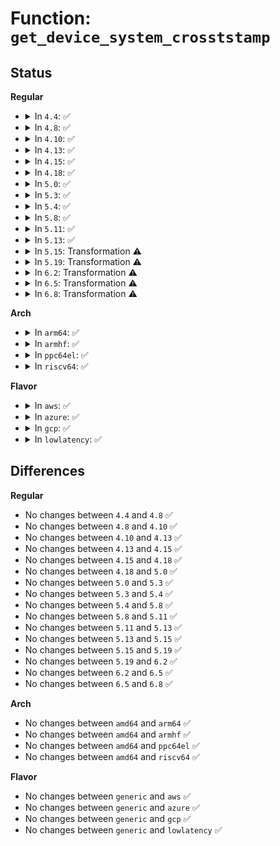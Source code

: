 # Function: <code>get_device_system_crosststamp</code>

## Status
<b>Regular</b>
<ul>
<li>
<details>
<summary>In <code>4.4</code>: ✅</summary>

```c
int get_device_system_crosststamp(int (*get_time_fn)(ktime_t *, struct system_counterval_t *, void *), void *ctx, struct system_time_snapshot *history_begin, struct system_device_crosststamp *xtstamp);
```

**Collision:** Unique Global

**Inline:** No

**Transformation:** False

**Instances:**

```
In kernel/time/timekeeping.c (ffffffff810f4300)
Location: kernel/time/timekeeping.c:1034
Inline: False
```
**Symbols:**

```
ffffffff810f4300-ffffffff810f462f: get_device_system_crosststamp (STB_GLOBAL)
```
</details>
</li>
<li>
<details>
<summary>In <code>4.8</code>: ✅</summary>

```c
int get_device_system_crosststamp(int (*get_time_fn)(ktime_t *, struct system_counterval_t *, void *), void *ctx, struct system_time_snapshot *history_begin, struct system_device_crosststamp *xtstamp);
```

**Collision:** Unique Global

**Inline:** No

**Transformation:** False

**Instances:**

```
In kernel/time/timekeeping.c (ffffffff810fb510)
Location: kernel/time/timekeeping.c:1039
Inline: False
```
**Symbols:**

```
ffffffff810fb510-ffffffff810fb83e: get_device_system_crosststamp (STB_GLOBAL)
```
</details>
</li>
<li>
<details>
<summary>In <code>4.10</code>: ✅</summary>

```c
int get_device_system_crosststamp(int (*get_time_fn)(ktime_t *, struct system_counterval_t *, void *), void *ctx, struct system_time_snapshot *history_begin, struct system_device_crosststamp *xtstamp);
```

**Collision:** Unique Global

**Inline:** No

**Transformation:** False

**Instances:**

```
In kernel/time/timekeeping.c (ffffffff810fe310)
Location: kernel/time/timekeeping.c:1068
Inline: False
```
**Symbols:**

```
ffffffff810fe310-ffffffff810fe63e: get_device_system_crosststamp (STB_GLOBAL)
```
</details>
</li>
<li>
<details>
<summary>In <code>4.13</code>: ✅</summary>

```c
int get_device_system_crosststamp(int (*get_time_fn)(ktime_t *, struct system_counterval_t *, void *), void *ctx, struct system_time_snapshot *history_begin, struct system_device_crosststamp *xtstamp);
```

**Collision:** Unique Global

**Inline:** No

**Transformation:** False

**Instances:**

```
In kernel/time/timekeeping.c (ffffffff81100670)
Location: kernel/time/timekeeping.c:1098
Inline: False
```
**Symbols:**

```
ffffffff81100670-ffffffff811009b0: get_device_system_crosststamp (STB_GLOBAL)
```
</details>
</li>
<li>
<details>
<summary>In <code>4.15</code>: ✅</summary>

```c
int get_device_system_crosststamp(int (*get_time_fn)(ktime_t *, struct system_counterval_t *, void *), void *ctx, struct system_time_snapshot *history_begin, struct system_device_crosststamp *xtstamp);
```

**Collision:** Unique Global

**Inline:** No

**Transformation:** False

**Instances:**

```
In kernel/time/timekeeping.c (ffffffff8110b450)
Location: kernel/time/timekeeping.c:1102
Inline: False
```
**Symbols:**

```
ffffffff8110b450-ffffffff8110b796: get_device_system_crosststamp (STB_GLOBAL)
```
</details>
</li>
<li>
<details>
<summary>In <code>4.18</code>: ✅</summary>

```c
int get_device_system_crosststamp(int (*get_time_fn)(ktime_t *, struct system_counterval_t *, void *), void *ctx, struct system_time_snapshot *history_begin, struct system_device_crosststamp *xtstamp);
```

**Collision:** Unique Global

**Inline:** No

**Transformation:** False

**Instances:**

```
In kernel/time/timekeeping.c (ffffffff811172b0)
Location: kernel/time/timekeeping.c:1103
Inline: False
```
**Symbols:**

```
ffffffff811172b0-ffffffff811175f2: get_device_system_crosststamp (STB_GLOBAL)
```
</details>
</li>
<li>
<details>
<summary>In <code>5.0</code>: ✅</summary>

```c
int get_device_system_crosststamp(int (*get_time_fn)(ktime_t *, struct system_counterval_t *, void *), void *ctx, struct system_time_snapshot *history_begin, struct system_device_crosststamp *xtstamp);
```

**Collision:** Unique Global

**Inline:** No

**Transformation:** False

**Instances:**

```
In kernel/time/timekeeping.c (ffffffff811228f0)
Location: kernel/time/timekeeping.c:1110
Inline: False
```
**Symbols:**

```
ffffffff811228f0-ffffffff81122c3d: get_device_system_crosststamp (STB_GLOBAL)
```
</details>
</li>
<li>
<details>
<summary>In <code>5.3</code>: ✅</summary>

```c
int get_device_system_crosststamp(int (*get_time_fn)(ktime_t *, struct system_counterval_t *, void *), void *ctx, struct system_time_snapshot *history_begin, struct system_device_crosststamp *xtstamp);
```

**Collision:** Unique Global

**Inline:** No

**Transformation:** False

**Instances:**

```
In kernel/time/timekeeping.c (ffffffff8112cf50)
Location: kernel/time/timekeeping.c:1117
Inline: False
```
**Symbols:**

```
ffffffff8112cf50-ffffffff8112d289: get_device_system_crosststamp (STB_GLOBAL)
```
</details>
</li>
<li>
<details>
<summary>In <code>5.4</code>: ✅</summary>

```c
int get_device_system_crosststamp(int (*get_time_fn)(ktime_t *, struct system_counterval_t *, void *), void *ctx, struct system_time_snapshot *history_begin, struct system_device_crosststamp *xtstamp);
```

**Collision:** Unique Global

**Inline:** No

**Transformation:** False

**Instances:**

```
In kernel/time/timekeeping.c (ffffffff81138f20)
Location: kernel/time/timekeeping.c:1117
Inline: False
```
**Symbols:**

```
ffffffff81138f20-ffffffff81139224: get_device_system_crosststamp (STB_GLOBAL)
```
</details>
</li>
<li>
<details>
<summary>In <code>5.8</code>: ✅</summary>

```c
int get_device_system_crosststamp(int (*get_time_fn)(ktime_t *, struct system_counterval_t *, void *), void *ctx, struct system_time_snapshot *history_begin, struct system_device_crosststamp *xtstamp);
```

**Collision:** Unique Global

**Inline:** No

**Transformation:** False

**Instances:**

```
In kernel/time/timekeeping.c (ffffffff811492d0)
Location: kernel/time/timekeeping.c:1116
Inline: False
```
**Symbols:**

```
ffffffff811492d0-ffffffff811495e3: get_device_system_crosststamp (STB_GLOBAL)
```
</details>
</li>
<li>
<details>
<summary>In <code>5.11</code>: ✅</summary>

```c
int get_device_system_crosststamp(int (*get_time_fn)(ktime_t *, struct system_counterval_t *, void *), void *ctx, struct system_time_snapshot *history_begin, struct system_device_crosststamp *xtstamp);
```

**Collision:** Unique Global

**Inline:** No

**Transformation:** False

**Instances:**

```
In kernel/time/timekeeping.c (ffffffff81145740)
Location: kernel/time/timekeeping.c:1185
Inline: False
```
**Symbols:**

```
ffffffff81145740-ffffffff81145a53: get_device_system_crosststamp (STB_GLOBAL)
```
</details>
</li>
<li>
<details>
<summary>In <code>5.13</code>: ✅</summary>

```c
int get_device_system_crosststamp(int (*get_time_fn)(ktime_t *, struct system_counterval_t *, void *), void *ctx, struct system_time_snapshot *history_begin, struct system_device_crosststamp *xtstamp);
```

**Collision:** Unique Global

**Inline:** No

**Transformation:** False

**Instances:**

```
In kernel/time/timekeeping.c (ffffffff81146650)
Location: kernel/time/timekeeping.c:1186
Inline: False
```
**Symbols:**

```
ffffffff81146650-ffffffff8114699d: get_device_system_crosststamp (STB_GLOBAL)
```
</details>
</li>
<li>
<details>
<summary>In <code>5.15</code>: Transformation ⚠️</summary>

```c
int get_device_system_crosststamp(int (*get_time_fn)(ktime_t *, struct system_counterval_t *, void *), void *ctx, struct system_time_snapshot *history_begin, struct system_device_crosststamp *xtstamp);
```

**Collision:** Unique Global

**Inline:** No

**Transformation:** True

**Instances:**

```
In kernel/time/timekeeping.c (0)
Location: kernel/time/timekeeping.c:1186
Inline: False
```
**Symbols:**

```
ffffffff81cb0dbe-ffffffff81cb0e7b: get_device_system_crosststamp.cold (STB_LOCAL)
ffffffff81169d20-ffffffff8116a059: get_device_system_crosststamp (STB_GLOBAL)
```
</details>
</li>
<li>
<details>
<summary>In <code>5.19</code>: Transformation ⚠️</summary>

```c
int get_device_system_crosststamp(int (*get_time_fn)(ktime_t *, struct system_counterval_t *, void *), void *ctx, struct system_time_snapshot *history_begin, struct system_device_crosststamp *xtstamp);
```

**Collision:** Unique Global

**Inline:** No

**Transformation:** True

**Instances:**

```
In kernel/time/timekeeping.c (0)
Location: kernel/time/timekeeping.c:1205
Inline: False
```
**Symbols:**

```
ffffffff81e62325-ffffffff81e623e8: get_device_system_crosststamp.cold (STB_LOCAL)
ffffffff8119d920-ffffffff8119dc95: get_device_system_crosststamp (STB_GLOBAL)
```
</details>
</li>
<li>
<details>
<summary>In <code>6.2</code>: Transformation ⚠️</summary>

```c
int get_device_system_crosststamp(int (*get_time_fn)(ktime_t *, struct system_counterval_t *, void *), void *ctx, struct system_time_snapshot *history_begin, struct system_device_crosststamp *xtstamp);
```

**Collision:** Unique Global

**Inline:** No

**Transformation:** True

**Instances:**

```
In kernel/time/timekeeping.c (0)
Location: kernel/time/timekeeping.c:1205
Inline: False
```
**Symbols:**

```
ffffffff8205b196-ffffffff8205b259: get_device_system_crosststamp.cold (STB_LOCAL)
ffffffff811dc5b0-ffffffff811dc925: get_device_system_crosststamp (STB_GLOBAL)
```
</details>
</li>
<li>
<details>
<summary>In <code>6.5</code>: Transformation ⚠️</summary>

```c
int get_device_system_crosststamp(int (*get_time_fn)(ktime_t *, struct system_counterval_t *, void *), void *ctx, struct system_time_snapshot *history_begin, struct system_device_crosststamp *xtstamp);
```

**Collision:** Unique Global

**Inline:** No

**Transformation:** True

**Instances:**

```
In kernel/time/timekeeping.c (0)
Location: kernel/time/timekeeping.c:1205
Inline: False
```
**Symbols:**

```
ffffffff820d9a2a-ffffffff820d9aed: get_device_system_crosststamp.cold (STB_LOCAL)
ffffffff811f09c0-ffffffff811f0d35: get_device_system_crosststamp (STB_GLOBAL)
```
</details>
</li>
<li>
<details>
<summary>In <code>6.8</code>: Transformation ⚠️</summary>

```c
int get_device_system_crosststamp(int (*get_time_fn)(ktime_t *, struct system_counterval_t *, void *), void *ctx, struct system_time_snapshot *history_begin, struct system_device_crosststamp *xtstamp);
```

**Collision:** Unique Global

**Inline:** No

**Transformation:** True

**Instances:**

```
In kernel/time/timekeeping.c (0)
Location: kernel/time/timekeeping.c:1205
Inline: False
```
**Symbols:**

```
ffffffff821b5329-ffffffff821b53ec: get_device_system_crosststamp.cold (STB_LOCAL)
ffffffff81206b00-ffffffff81206e75: get_device_system_crosststamp (STB_GLOBAL)
```
</details>
</li>
</ul>
<b>Arch</b>
<ul>
<li>
<details>
<summary>In <code>arm64</code>: ✅</summary>

```c
int get_device_system_crosststamp(int (*get_time_fn)(ktime_t *, struct system_counterval_t *, void *), void *ctx, struct system_time_snapshot *history_begin, struct system_device_crosststamp *xtstamp);
```

**Collision:** Unique Global

**Inline:** No

**Transformation:** False

**Instances:**

```
In kernel/time/timekeeping.c (ffff8000101a35d8)
Location: kernel/time/timekeeping.c:1117
Inline: False
```
**Symbols:**

```
ffff8000101a35d8-ffff8000101a389c: get_device_system_crosststamp (STB_GLOBAL)
```
</details>
</li>
<li>
<details>
<summary>In <code>armhf</code>: ✅</summary>

```c
int get_device_system_crosststamp(int (*get_time_fn)(ktime_t *, struct system_counterval_t *, void *), void *ctx, struct system_time_snapshot *history_begin, struct system_device_crosststamp *xtstamp);
```

**Collision:** Unique Global

**Inline:** No

**Transformation:** False

**Instances:**

```
In kernel/time/timekeeping.c (c03ef63c)
Location: kernel/time/timekeeping.c:1117
Inline: False
```
**Symbols:**

```
c03ef63c-c03efbec: get_device_system_crosststamp (STB_GLOBAL)
```
</details>
</li>
<li>
<details>
<summary>In <code>ppc64el</code>: ✅</summary>

```c
int get_device_system_crosststamp(int (*get_time_fn)(ktime_t *, struct system_counterval_t *, void *), void *ctx, struct system_time_snapshot *history_begin, struct system_device_crosststamp *xtstamp);
```

**Collision:** Unique Global

**Inline:** No

**Transformation:** False

**Instances:**

```
In kernel/time/timekeeping.c (c0000000002050c0)
Location: kernel/time/timekeeping.c:1117
Inline: False
```
**Symbols:**

```
c0000000002050c0-c0000000002054a4: get_device_system_crosststamp (STB_GLOBAL)
```
</details>
</li>
<li>
<details>
<summary>In <code>riscv64</code>: ✅</summary>

```c
int get_device_system_crosststamp(int (*get_time_fn)(ktime_t *, struct system_counterval_t *, void *), void *ctx, struct system_time_snapshot *history_begin, struct system_device_crosststamp *xtstamp);
```

**Collision:** Unique Global

**Inline:** No

**Transformation:** False

**Instances:**

```
In kernel/time/timekeeping.c (ffffffe0001301fc)
Location: kernel/time/timekeeping.c:1117
Inline: False
```
**Symbols:**

```
ffffffe0001301fc-ffffffe000130444: get_device_system_crosststamp (STB_GLOBAL)
```
</details>
</li>
</ul>
<b>Flavor</b>
<ul>
<li>
<details>
<summary>In <code>aws</code>: ✅</summary>

```c
int get_device_system_crosststamp(int (*get_time_fn)(ktime_t *, struct system_counterval_t *, void *), void *ctx, struct system_time_snapshot *history_begin, struct system_device_crosststamp *xtstamp);
```

**Collision:** Unique Global

**Inline:** No

**Transformation:** False

**Instances:**

```
In kernel/time/timekeeping.c (ffffffff811316d0)
Location: kernel/time/timekeeping.c:1117
Inline: False
```
**Symbols:**

```
ffffffff811316d0-ffffffff811319d4: get_device_system_crosststamp (STB_GLOBAL)
```
</details>
</li>
<li>
<details>
<summary>In <code>azure</code>: ✅</summary>

```c
int get_device_system_crosststamp(int (*get_time_fn)(ktime_t *, struct system_counterval_t *, void *), void *ctx, struct system_time_snapshot *history_begin, struct system_device_crosststamp *xtstamp);
```

**Collision:** Unique Global

**Inline:** No

**Transformation:** False

**Instances:**

```
In kernel/time/timekeeping.c (ffffffff81124130)
Location: kernel/time/timekeeping.c:1117
Inline: False
```
**Symbols:**

```
ffffffff81124130-ffffffff81124434: get_device_system_crosststamp (STB_GLOBAL)
```
</details>
</li>
<li>
<details>
<summary>In <code>gcp</code>: ✅</summary>

```c
int get_device_system_crosststamp(int (*get_time_fn)(ktime_t *, struct system_counterval_t *, void *), void *ctx, struct system_time_snapshot *history_begin, struct system_device_crosststamp *xtstamp);
```

**Collision:** Unique Global

**Inline:** No

**Transformation:** False

**Instances:**

```
In kernel/time/timekeeping.c (ffffffff8112f3f0)
Location: kernel/time/timekeeping.c:1117
Inline: False
```
**Symbols:**

```
ffffffff8112f3f0-ffffffff8112f6f4: get_device_system_crosststamp (STB_GLOBAL)
```
</details>
</li>
<li>
<details>
<summary>In <code>lowlatency</code>: ✅</summary>

```c
int get_device_system_crosststamp(int (*get_time_fn)(ktime_t *, struct system_counterval_t *, void *), void *ctx, struct system_time_snapshot *history_begin, struct system_device_crosststamp *xtstamp);
```

**Collision:** Unique Global

**Inline:** No

**Transformation:** False

**Instances:**

```
In kernel/time/timekeeping.c (ffffffff8113be10)
Location: kernel/time/timekeeping.c:1117
Inline: False
```
**Symbols:**

```
ffffffff8113be10-ffffffff8113c114: get_device_system_crosststamp (STB_GLOBAL)
```
</details>
</li>
</ul>

## Differences
<b>Regular</b>
<ul>
<li>
No changes between <code>4.4</code> and <code>4.8</code> ✅
</li>
<li>
No changes between <code>4.8</code> and <code>4.10</code> ✅
</li>
<li>
No changes between <code>4.10</code> and <code>4.13</code> ✅
</li>
<li>
No changes between <code>4.13</code> and <code>4.15</code> ✅
</li>
<li>
No changes between <code>4.15</code> and <code>4.18</code> ✅
</li>
<li>
No changes between <code>4.18</code> and <code>5.0</code> ✅
</li>
<li>
No changes between <code>5.0</code> and <code>5.3</code> ✅
</li>
<li>
No changes between <code>5.3</code> and <code>5.4</code> ✅
</li>
<li>
No changes between <code>5.4</code> and <code>5.8</code> ✅
</li>
<li>
No changes between <code>5.8</code> and <code>5.11</code> ✅
</li>
<li>
No changes between <code>5.11</code> and <code>5.13</code> ✅
</li>
<li>
No changes between <code>5.13</code> and <code>5.15</code> ✅
</li>
<li>
No changes between <code>5.15</code> and <code>5.19</code> ✅
</li>
<li>
No changes between <code>5.19</code> and <code>6.2</code> ✅
</li>
<li>
No changes between <code>6.2</code> and <code>6.5</code> ✅
</li>
<li>
No changes between <code>6.5</code> and <code>6.8</code> ✅
</li>
</ul>
<b>Arch</b>
<ul>
<li>
No changes between <code>amd64</code> and <code>arm64</code> ✅
</li>
<li>
No changes between <code>amd64</code> and <code>armhf</code> ✅
</li>
<li>
No changes between <code>amd64</code> and <code>ppc64el</code> ✅
</li>
<li>
No changes between <code>amd64</code> and <code>riscv64</code> ✅
</li>
</ul>
<b>Flavor</b>
<ul>
<li>
No changes between <code>generic</code> and <code>aws</code> ✅
</li>
<li>
No changes between <code>generic</code> and <code>azure</code> ✅
</li>
<li>
No changes between <code>generic</code> and <code>gcp</code> ✅
</li>
<li>
No changes between <code>generic</code> and <code>lowlatency</code> ✅
</li>
</ul>
